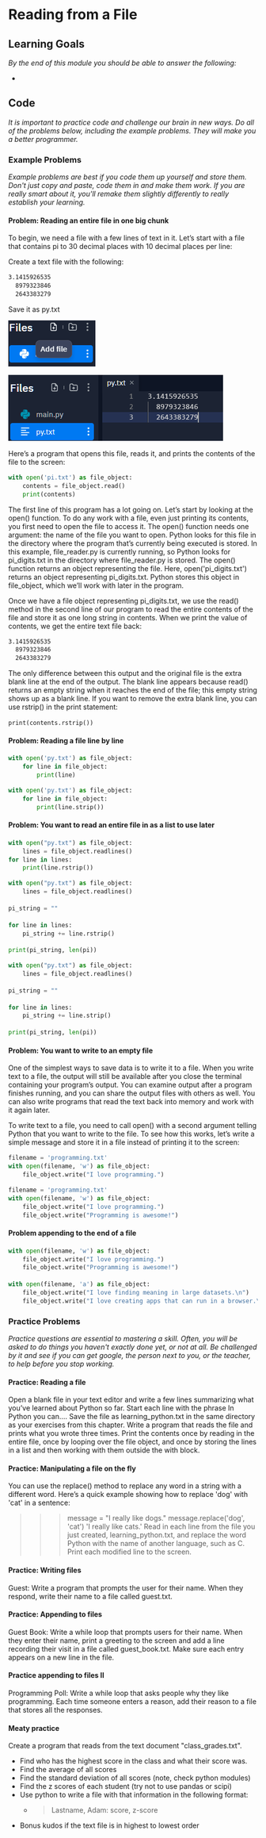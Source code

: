 # Reading from a File

## Learning Goals

*By the end of this module you should be able to answer the following:*

* 

## Code

*It is important to practice code and challenge our brain in new ways. Do all of the problems below, including the example problems. They will make you a better programmer.*

### Example Problems

*Example problems are best if you code them up yourself and store them. Don't just copy and paste, code them in and make them work. If you are really smart about it, you'll remake them slightly differently to really establish your learning.*

#### Problem: Reading an entire file in one big chunk

To begin, we need a file with a few lines of text in it. Let’s start with a file
that contains pi to 30 decimal places with 10 decimal places per line:

Create a text file with the following: 

```txt
3.1415926535
  8979323846
  2643383279
```

Save it as py.txt

![Saving file as py.txt](2022-02-14-17-24-52.png)

![adding stuff to file](2022-02-14-17-25-26.png)

Here’s a program that opens this file, reads it, and prints the contents
of the file to the screen:

```python
with open('pi.txt') as file_object:
    contents = file_object.read()
    print(contents)
```

The first line of this program has a lot going on. Let’s start by looking
at the open() function. To do any work with a file, even just printing its contents,
you first need to open the file to access it. The open() function needs
one argument: the name of the file you want to open. Python looks for this
file in the directory where the program that’s currently being executed is
stored. In this example, file_reader.py is currently running, so Python looks
for pi_digits.txt in the directory where file_reader.py is stored. The open()
function returns an object representing the file. Here, open('pi_digits.txt')
returns an object representing pi_digits.txt. Python stores this object in
file_object, which we’ll work with later in the program.

Once we have a file object representing pi_digits.txt, we use the read()
method in the second line of our program to read the entire contents of
the file and store it as one long string in contents. When we print the value
of contents, we get the entire text file back:

```txt
3.1415926535
  8979323846
  2643383279
```
The only difference between this output and the original file is the
extra blank line at the end of the output. The blank line appears because
read() returns an empty string when it reaches the end of the file; this empty
string shows up as a blank line. If you want to remove the extra blank line,
you can use rstrip() in the print statement:

`print(contents.rstrip())`


#### Problem: Reading a file line by line 

```python
with open('py.txt') as file_object:
    for line in file_object:
        print(line)
```

```python
with open('py.txt') as file_object:
    for line in file_object:
        print(line.strip())
```

#### Problem: You want to read an entire file in as a list to use later

```python
with open("py.txt") as file_object:
    lines = file_object.readlines()
for line in lines:
    print(line.rstrip())
```

```python
with open("py.txt") as file_object:
    lines = file_object.readlines()

pi_string = ""

for line in lines:
    pi_string += line.rstrip()

print(pi_string, len(pi))
```

```python
with open("py.txt") as file_object:
    lines = file_object.readlines()

pi_string = ""

for line in lines:
    pi_string += line.strip()

print(pi_string, len(pi))
```

#### Problem: You want to write to an empty file

One of the simplest ways to save data is to write it to a file. When you write
text to a file, the output will still be available after you close the terminal
containing your program’s output. You can examine output after a program
finishes running, and you can share the output files with others as well. You
can also write programs that read the text back into memory and work with
it again later.

To write text to a file, you need to call open() with a second argument telling
Python that you want to write to the file. To see how this works, let’s write a
simple message and store it in a file instead of printing it to the screen:

```python
filename = 'programming.txt'
with open(filename, 'w') as file_object:
    file_object.write("I love programming.")
```


```python
filename = 'programming.txt'
with open(filename, 'w') as file_object:
    file_object.write("I love programming.")
    file_object.write("Programming is awesome!")
```

#### Problem appending to the end of a file

```python
with open(filename, 'w') as file_object:
    file_object.write("I love programming.")
    file_object.write("Programming is awesome!")

with open(filename, 'a') as file_object:
    file_object.write("I love finding meaning in large datasets.\n")
    file_object.write("I love creating apps that can run in a browser.\n")
```




### Practice Problems

*Practice questions are essential to mastering a skill. Often, you will be asked to do things you haven't exactly done yet, or not at all. Be challenged by it and see if you can get google, the person next to you, or the teacher, to help before you stop working.*


#### Practice: Reading a file

Open a blank file in your text editor and write a few
lines summarizing what you’ve learned about Python so far. Start each line
with the phrase In Python you can.... Save the file as learning_python.txt in the
same directory as your exercises from this chapter. Write a program that reads
the file and prints what you wrote three times. Print the contents once by reading
in the entire file, once by looping over the file object, and once by storing
the lines in a list and then working with them outside the with block.

#### Practice: Manipulating a file on the fly

You can use the replace() method to replace any word in a
string with a different word. Here’s a quick example showing how to replace
'dog' with 'cat' in a sentence:
>>> message = "I really like dogs."
>>> message.replace('dog', 'cat')
'I really like cats.'
Read in each line from the file you just created, learning_python.txt, and
replace the word Python with the name of another language, such as C. Print
each modified line to the screen.


#### Practice: Writing files

Guest: Write a program that prompts the user for their name. When they
respond, write their name to a file called guest.txt.

#### Practice: Appending to files

Guest Book: Write a while loop that prompts users for their name. When
they enter their name, print a greeting to the screen and add a line recording
their visit in a file called guest_book.txt. Make sure each entry appears on a
new line in the file.

#### Practice appending to files II

Programming Poll: Write a while loop that asks people why they like
programming. Each time someone enters a reason, add their reason to a file
that stores all the responses.


#### Meaty practice

Create a program that reads from the text document "class_grades.txt". 

* Find who has the highest score in the class and what their score was. 
* Find the average of all scores 
* Find the standard deviation of all scores (note, check python modules)
* Find the z scores of each student (try not to use pandas or scipi)
* Use python to write a file with that information in the following format: 
  * > Lastname, Adam: score, z-score
* Bonus kudos if the text file is in highest to lowest order 